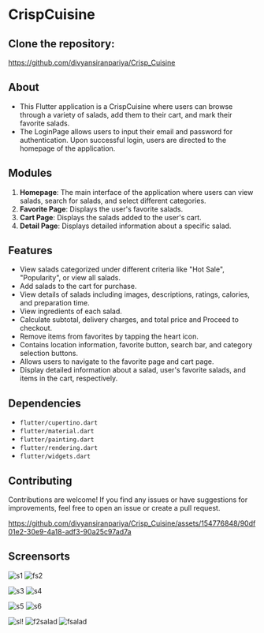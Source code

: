 # CrispCuisine

## Clone the repository:

 https://github.com/divyansiranpariya/Crisp_Cuisine

## About

- This Flutter application is a CrispCuisine where users can browse through a variety of salads, add them to their cart, and mark their favorite salads.
- The LoginPage allows users to input their email and password for authentication. Upon successful login, users are directed to the homepage of the application.


## Modules
1. **Homepage**: The main interface of the application where users can view salads, search for salads, and select different categories.
2. **Favorite Page**: Displays the user's favorite salads.
3. **Cart Page**: Displays the salads added to the user's cart.
4. **Detail Page**: Displays detailed information about a specific salad.


## Features
- View salads categorized under different criteria like "Hot Sale", "Popularity", or view all salads.
- Add salads to the cart for purchase.
- View details of salads including images, descriptions, ratings, calories, and preparation time.
- View ingredients of each salad.
- Calculate subtotal, delivery charges, and total price and Proceed to checkout.
- Remove items from favorites by tapping the heart icon.
- Contains location information, favorite button, search bar, and category selection buttons.
- Allows users to navigate to the favorite page and cart page.
- Display detailed information about a salad, user's favorite salads, and items in the cart, respectively.

## Dependencies

- `flutter/cupertino.dart`
- `flutter/material.dart`
- `flutter/painting.dart`
- `flutter/rendering.dart`
- `flutter/widgets.dart`

## Contributing

Contributions are welcome! If you find any issues or have suggestions for improvements, feel free to open an issue or create a pull request.



https://github.com/divyansiranpariya/Crisp_Cuisine/assets/154776848/90df01e2-30e9-4a18-adf3-90a25c97ad7a



## Screensorts


![s1](https://github.com/divyansiranpariya/Crisp_Cuisine/assets/154776848/d5f3db23-8753-43ca-9281-e89ce5ba9ef9)
![fs2](https://github.com/divyansiranpariya/Crisp_Cuisine/assets/154776848/6739f05e-2c0e-4dc4-8008-28f3e5a9c60d)

![s3](https://github.com/divyansiranpariya/Crisp_Cuisine/assets/154776848/a5be2ec2-d17c-4320-92e8-7b700738b89e)
![s4](https://github.com/divyansiranpariya/Crisp_Cuisine/assets/154776848/51135a73-609c-44ca-b9dd-928439fee111)


![s5](https://github.com/divyansiranpariya/Crisp_Cuisine/assets/154776848/7315fa17-6b1c-45e2-8274-9741b41593f6)
![s6](https://github.com/divyansiranpariya/Crisp_Cuisine/assets/154776848/f4fbe4da-ccb3-48c8-b46b-1fb8aeec5999)

![sl](https://github.com/divyansiranpariya/Crisp_Cuisine/assets/154776848/a90b9992-7f6d-480e-9983-20adc77ad9d2)!
![f2salad](https://github.com/divyansiranpariya/Crisp_Cuisine/assets/154776848/9b057287-5150-4e80-90b6-241e7729e16f)
![fsalad](https://github.com/divyansiranpariya/Crisp_Cuisine/assets/154776848/972630dd-26f8-4c2b-aa11-6e6e44b535da)



